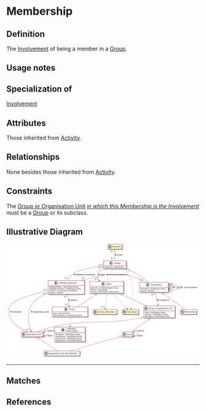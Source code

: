 # Membership

## Definition
The [Involvement](../entities/Involvement.md) of being a member in a [Group](../entities/Group.md).

## Usage notes

## Specialization of
[Involvement](../entities/Involvement.md)

## Attributes
Those inherited from [Activity](../entities/Activity.md#attributes).

## Relationships
None besides those inherited from [Activity](../entities/Activity.md#relationships).

## Constraints
The [Group or Organisation Unit](../entities/Group_or_Organisation_Unit.md#user-content-rel__has-involvement) *[in which this Membership is the Involvement](../entities/Involvement.md#user-content-rel__in)* must be a [Group](../entities/Group.md) or its subclass.

## Illustrative Diagram
![The Membership diagram](../diagrams/membership.svg)

---
## Matches

## References